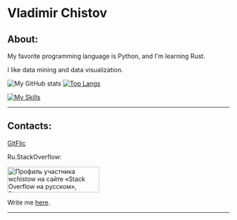 # Vladimir Chistov
## About:

My favorite programming language is Python, and I'm learning Rust.

I like data mining and data visualization.

![My GitHub stats](https://github-readme-stats.vercel.app/api?username=wchistow&show_icons=true&theme=transparent) [![Top Langs](https://github-readme-stats-git-masterrstaa-rickstaa.vercel.app/api/top-langs/?username=wchistow&layout=compact)](https://github.com/anuraghazra/github-readme-stats)

[![My Skills](https://skillicons.dev/icons?i=python,rust,mint,django,git,stackoverflow,github,markdown,idea,pycharm,vscode,sublime)](https://skillicons.dev)

---

## Contacts:

[GitFlic](https://gitflic.ru/user/wchistow)

Ru.StackOverflow:

<a href="https://ru.stackoverflow.com/users/507426/wchistow"><img src="https://ru.stackoverflow.com/users/flair/507426.png" width="208" height="58" alt="Профиль участника wchistow на сайте &#171;Stack Overflow на русском&#187;, Вопросы и ответы для программистов" title="Профиль участника wchistow на сайте &#171;Stack Overflow на русском&#187;, Вопросы и ответы для программистов"></a>

Write me [here](https://github.com/wchistow/wchistow/discussions/1).

---
